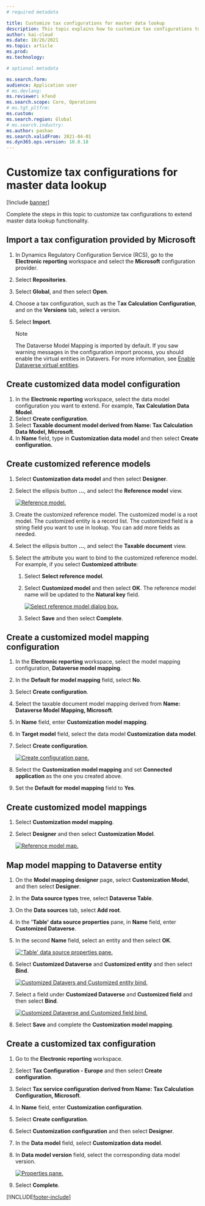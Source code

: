 ```yaml
---
# required metadata

title: Customize tax configurations for master data lookup
description: This topic explains how to customize tax configurations to extend master data lookup functionality.
author: kai-cloud
ms.date: 10/26/2021
ms.topic: article
ms.prod: 
ms.technology: 

# optional metadata

ms.search.form:
audience: Application user
# ms.devlang: 
ms.reviewer: kfend
ms.search.scope: Core, Operations
# ms.tgt_pltfrm: 
ms.custom: 
ms.search.region: Global
# ms.search.industry: 
ms.author: pashao
ms.search.validFrom: 2021-04-01
ms.dyn365.ops.version: 10.0.18
---
```


# Customize tax configurations for master data lookup

[!include [banner](../includes/banner.md)]

Complete the steps in this topic to customize tax configurations to extend master data lookup functionality.

## Import a tax configuration provided by Microsoft

1. In Dynamics Regulatory Configuration Service (RCS), go to the **Electronic reporting** workspace and select the **Microsoft** configuration provider. 
2. Select **Repositories**.
3. Select **Global**, and then select **Open**. 
4. Choose a tax configuration, such as the T**ax Calculation Configuration**, and on the **Versions** tab, select a version. 
5. Select **Import**. 

   > [!NOTE]
   > The Dataverse Model Mapping is imported by default. If you saw warning messages in the configuration import process, you should enable the virtual entities in Datavers. For more information, see [Enable Dataverse virtual entities](../../fin-ops-core/dev-itpro/power-platform/enable-virtual-entities.md). 

## Create customized data model configuration

1. In the **Electronic reporting** workspace, select the data model configuration you want to extend. For example, **Tax Calculation Data Model**. 
2. Select **Create configuration**. 
3. Select **Taxable document model derived from Name: Tax Calculation Data Model, Microsoft**. 
4. In **Name** field, type in **Customization data model** and then select **Create configuration.** 

## Create customized reference models

1. Select **Customization data model** and then select **Designer**.
2. Select the ellipsis button **...**, and select the **Reference model** view.

      [![Reference model.](./media/pic2.png)](./media/pic2.png)

3. Create the customized reference model. The customized model is a root model. The customized entity is a record list. The customized field is a string field you want to use in lookup. You can add more fields as needed.
4. Select the ellipsis button **...**, and select the **Taxable document** view.
5. Select the attribute you want to bind to the customized reference model. For example, if you select **Customized attribute**:

      1. Select **Select reference model**.
      2. Select **Customized model** and then select **OK**. The reference model name will be updated to the **Natural key** field.

         [![Select reference model dialog box.](./media/pic5.png)](./media/pic5.png)

      3. Select **Save** and then select **Complete**.

## Create a customized model mapping configuration

   1. In the **Electronic reporting** workspace, select the model mapping configuration, **Dataverse model mapping**. 
   2. In the **Default for model mapping** field, select **No**. 
   3. Select **Create configuration**. 
   4. Select the taxable document model mapping derived from **Name: Dataverse Model Mapping, Microsoft**. 
   5. In **Name** field, enter **Customization model mapping**. 
   6. In **Target model** field, select the data model **Customization data model**. 
   7. Select **Create configuration**.

      [![Create configuration pane.](./media/pic6.png)](./media/pic6.png)

   8. Select the **Customization model mapping** and set **Connected application** as the one you created above.
   9. Set the **Default for model mapping** field to **Yes**.

## Create customized model mappings

1. Select **Customization model mapping**. 
2. Select **Designer** and then select **Customization Model**.

   [![Reference model map.](./media/pic8.png)](./media/pic8.png)

## Map model mapping to Dataverse entity

1. On the **Model mapping designer** page, select **Customization Model**, and then select **Designer**.
2. In the **Data source types** tree, select **Dataverse Table**.
3. On the **Data sources** tab, select **Add root**.
4. In the **'Table' data source properties** pane, in **Name** field, enter **Customized Dataverse**.
5. In the second **Name** field, select an entity and then select **OK**.

   [!['Table' data source properties pane.](./media/pic9.png)](./media/pic9.png)

6. Select **Customized Dataverse** and **Customized entity** and then select **Bind**.

   [![Customized Datavers and Customized entity bind.](./media/pic10.png)](./media/pic10.png)

7. Select a field under **Customized Dataverse** and **Customized field** and then select **Bind**.

   [![Customized Dataverse and Customized field bind.](./media/pic11.png)](./media/pic11.png)

8. Select **Save** and complete the **Customization model mapping**.

## Create a customized tax configuration

   1. Go to the **Electronic reporting** workspace.
   2. Select **Tax Configuration - Europe** and then select **Create configuration**.
   3. Select **Tax service configuration derived from Name: Tax Calculation Configuration, Microsoft**.
   4. In **Name** field, enter **Customization configuration**.
   5. Select **Create configuration**.
   6. Select **Customization configuration** and then select **Designer**.
   7. In the **Data model** field, select **Customization data model**.
   8. In **Data model version** field, select the corresponding data model version.

      [![Properties pane.](./media/pic13.png)](./media/pic13.png)

   9. Select **Complete**.

[!INCLUDE[footer-include](../../includes/footer-banner.md)]
